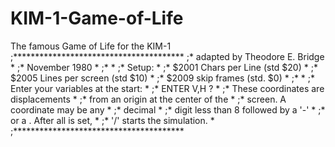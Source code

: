 # KIM-1-Game-of-Life
The famous Game of Life for the KIM-1
;***************************************
;* adapted by Theodore E. Bridge       *
;* November 1980                       *
;*                                     *
;* Setup:                              *
;* $2001 Chars per Line (std $20)      *
;* $2005 Lines per screen (std $10)    *
;* $2009 skip frames (std. $0)         *
;*                                     *
;* Enter your variables at the start:  *
;* ENTER V,H ?                         *
;* These coordinates are displacements *
;* from an origin at the center of the *
;* screen. A coordinate may be any     *
;* decimal                             *
;* digit less than 8 followed by a '-' *
;* or a <space>. After all is set,     *
;* '/' starts the simulation.          *
;***************************************
